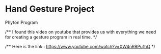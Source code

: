 # Hand Gesture Project
Phyton Program

/**
I found this video on youtube that provides us with everything we need for creating a gesture program in real time.
*/ 

/**
Here is the link : https://www.youtube.com/watch?v=0W4nRBPu1hQ
*/
